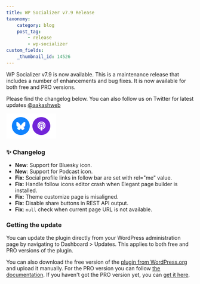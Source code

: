 ```yaml
---
title: WP Socializer v7.9 Release
taxonomy:
    category: blog
    post_tag:
        - release
        - wp-socializer
custom_fields:
    _thumbnail_id: 14526
---
```


WP Socializer v7.9 is now available. This is a maintenance release that includes a number of enhancements and bug fixes. It is now available for both free and PRO versions.

Please find the changelog below. You can also follow us on Twitter for latest updates [@aakashweb](https://twitter.com/aakashweb)

![WP Socializer WordPress plugin now supports icons like Bluesky and Podcast](/_images/wpsr-blog-7.9-release.png)

### ✨ Changelog

* __New__: Support for Bluesky icon.
* __New__: Support for Podcast icon.
* __Fix__: Social profile links in follow bar are set with rel="me" value.
* __Fix__: Handle follow icons editor crash when Elegant page builder is installed.
* __Fix__: Theme customize page is misaligned.
* __Fix__: Disable share buttons in REST API output.
* __Fix__: `null` check when current page URL is not available.

### Getting the update

You can update the plugin directly from your WordPress administration page by navigating to Dashboard > Updates. This applies to both free and PRO versions of the plugin.

You can also download the free version of the [plugin from WordPress.org](https://wordpress.org/plugins/wp-socializer/) and upload it manually. For the PRO version you can follow [the documentation](https://www.aakashweb.com/docs/wp-socializer/pro/installation/#downloading-the-plugin). If you haven't got the PRO version yet, you can [get it here](https://www.aakashweb.com/wordpress-plugins/wp-socializer/).